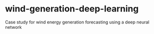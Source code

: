 # wind-generation-deep-learning
Case study for wind energy generation forecasting using a deep neural network
